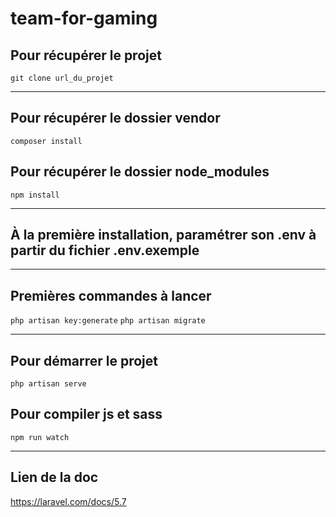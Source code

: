 # team-for-gaming

## Pour récupérer le projet
`git clone url_du_projet`

***

## Pour récupérer le dossier vendor
`composer install`
## Pour récupérer le dossier node_modules
`npm install`

***

## À la première installation, paramétrer son .env à partir du fichier .env.exemple

***

## Premières commandes à lancer
`php artisan key:generate`
`php artisan migrate`

***

## Pour démarrer le projet
`php artisan serve`
## Pour compiler js et sass
`npm run watch`

***

## Lien de la doc
https://laravel.com/docs/5.7
